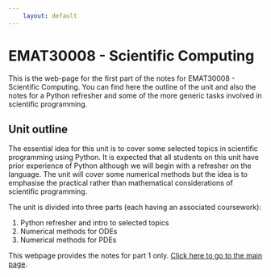 ```yaml
---
    layout: default
---
```


# EMAT30008 - Scientific Computing

This is the web-page for the first part of the notes for EMAT30008 -
Scientific Computing. You can find here the outline of the unit and also the
notes for a Python refresher and some of the more generic tasks involved in
scientific programming.

## Unit outline

The essential idea for this unit is to cover some selected topics in
scientific programming using Python. It is expected that all students on this
unit have prior experience of Python although we will begin with a refresher
on the language. The unit will cover some numerical methods but the idea is
to emphasise the practical rather than mathematical considerations of
scientific programming.

The unit is divided into three parts (each having an associated coursework):

1. Python refresher and intro to selected topics
2. Numerical methods for ODEs
3. Numerical methods for PDEs

This webpage provides the notes for part 1 only.
[Click here to go to the main page](notes/outline.html).
